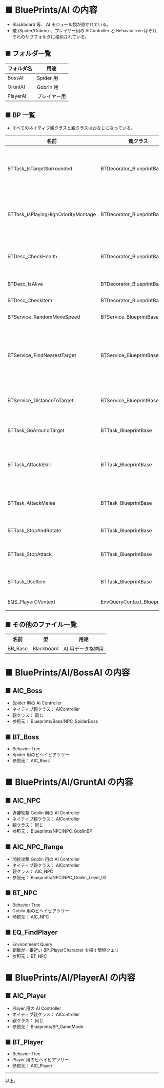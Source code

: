 # ■ BluePrints/AI の内容
* Blackboard 等、 AI モジュール類が置かれている。
* 敵 (Spider/Gobrin) 、プレイヤー用の AIController と BehaviorTree はそれぞれのサブフォルダに格納されている。

## ■ フォルダ一覧
| フォルダ名 | 用途 |
| ----- | ----- |
| BossAI | Spider 用  |
| GruntAI | Gobrin 用  |
| PlayerAI | プレイヤー用 |

## ■ BP 一覧
* すべてのネイティブ親クラスと親クラスはおなじになっている。

| 名前 | 親クラス | 用途 | 参照元 |
| ----- | ----- | ----- | ----- |
| BTTask_IsTargetSurrounded | BTDecorator_BlueprintBase | **中身は Decorator なのにファイル名は Task になっている。要確認**<br>指定の Actor の指定距離内に指定以上の Actor がいる場合に真を返す | BT_Player |
| BTTask_IsPlayingHighOriorityMontage | BTDecorator_BlueprintBase | **中身は Decorator なのにファイル名は Task になっている。要確認**<br>高い優先順位の AnimationMontage が再生中の場合は真を返す | BT_Player |
| BTDesc_CheckHealth | BTDecorator_BlueprintBase | Player 自身の HP が指定された割合**以下**の場合は真を返す<br>**Blackboard にプレイヤーの HP の割合を置いた方が実装として素直なように感じる** | BT_Player |
| BTDesc_IsAlive | BTDecorator_BlueprintBase | 自身が生きている場合は真を返す | BT_NPC |
| BTDesc_CheckItem | BTDecorator_BlueprintBase | 指定スロットに指定のアイテムを設定していた場合に真を返す | BT_Player |
| BTService_RandomMoveSpeed | BTService_BlueprintBase | 自身の移動速度を指定範囲内のランダムに設定 | BT_NPC |
| BTService_FindNearestTarget | BTService_BlueprintBase | 自身と反する Player/Enemy Tag を持つ最も近い Actor とその距離を Blackboard に書き込む<br>**Actor は毎ループ Blackboard へ書き込み、 Distance はループ終了後に Blackboard に書き込む**  | BT_Boss<br>BT_NPC<br>BT_Player |
| BTService_DistanceToTarget | BTService_BlueprintBase | BTService_FindNearestTarget で設定した Actor までの距離を測りなおして Blackboard に書き込む | BT_Boss<br>BT_NPC |
| BTTask_GoAroundTarget | BTTask_BlueprintBase | BTService_FindNearestTarget で設定した Actor の周辺でランダムな位置を Blackboard に書き込む | BT_NPC<br>BT_Player |
| BTTask_AttackSkill | BTTask_BlueprintBase | 自身に対して DoSkillAtack を呼び出す<br>**Delay が固定なので、 DoSkillAtack から適切な値を返せないか要確認** | BT_Boss<br>BT_Player |
| BTTask_AttackMelee | BTTask_BlueprintBase | 自身に対して DoMeleeAtack を呼び出す<br>**Delay が固定なので、 DoSkillAtack から適切な値を返せないか要確認** | BT_NPC<br>BT_Player |
| BTTask_StopAndRotate | BTTask_BlueprintBase | 移動を止めて、ターゲットの方向を向かせる | BT_Player |
| BTTask_StopAttack | BTTask_BlueprintBase | 現在有効になっているアビリティをすべてキャンセルする<br>**AbilityTag の指定をしていない。要確認** | BT_Player |
| BTTask_UseItem | BTTask_BlueprintBase | 自身に対して UseItemPotion を呼び出す<br>**Delay していない。要確認** | BT_Player |
| EQS_PlayerCVontext | EnvQueryContext_BlueprintBase | BP_PlayerCharacter を探す環境クエリ | GruntAI/EQ_FindPlayer |

## ■ その他のファイル一覧
| 名前 | 型 | 用途 |
| ----- | ----- | ----- |
| BB_Base | Blackboard | AI 用データ格納用 |


# ■ BluePrints/AI/BossAI の内容
## ■ AIC_Boss
* Spider 用の AI Controller
* ネイティブ親クラス： AIController
* 親クラス： 同じ
* 参照元： Blueprints/Boss/NPC_SpiderBoss

## ■ BT_Boss
* Behavior Tree
* Spider 用のビヘイビアツリー
* 参照元： AIC_Boss

# ■ BluePrints/AI/GruntAI の内容
## ■ AIC_NPC
* 近接攻撃 Goblin 用の AI Controller
* ネイティブ親クラス： AIController
* 親クラス： 同じ
* 参照元： Blueprints/NPC/NPC_GoblinBP

## ■ AIC_NPC_Range
* 間接攻撃 Goblin 用の AI Controller
* ネイティブ親クラス： AIController
* 親クラス： AIC_NPC
* 参照元： Blueprints/NPC/NPC_Goblin_Level_02

## ■ BT_NPC
* Behavior Tree
* Goblin 用のビヘイビアツリー
* 参照元： AIC_NPC

## ■ EQ_FindPlayer
* Environmemt Query 
* 距離が一番近い BP_PlayerCharacter を探す環境クエリ
* 参照元： BT_NPC


# ■ BluePrints/AI/PlayerAI の内容
## ■ AIC_Player
* Player 用の AI Controller
* ネイティブ親クラス： AIController
* 親クラス： 同じ
* 参照元： Blueprints/BP_GameMode

## ■ BT_Player
* Behavior Tree
* Player 用のビヘイビアツリー
* 参照元： AIC_Player


----
以上。
